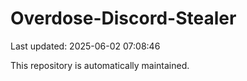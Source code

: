 # Overdose-Discord-Stealer

Last updated: 2025-06-02 07:08:46

This repository is automatically maintained.
